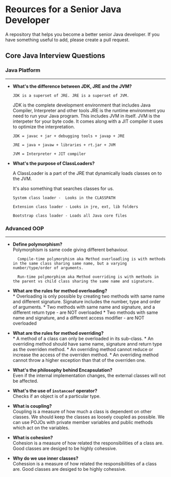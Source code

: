 # Reources for a Senior Java Developer
A repository that helps you become a better senior Java developer.
If you have something useful to add, please create a pull request.



## Core Java Interview Questions  


### Java Platform
____
* **What's the difference between JDK, JRE and the JVM?**

	`JDK is a superset of JRE. JRE is a superset of JVM.`
	
	JDK is the complete development environment that includes Java Compiler, Interpreter and other tools
	JRE is the runtime environment you need to run your Java program. This includes JVM in itself.
	JVM is the interpeter for your byte code. It comes along with a JIT compiler it uses to optimize the interpretation.

  `JDK = javac + jar + debugging tools + javap + JRE`

  `JRE = java + javaw + libraries + rt.jar + JVM`

  `JVM = Interpreter + JIT compiler`

* **What's the purpose of ClassLoaders?**
 
  A ClassLoader is a part of the JRE that dynamically loads classes on to the JVM.

  It's also something that searches classes for us.

  `System class loader -  Looks in the CLASSPATH`

  `Extension class loader - Looks in jre, ext, lib folders`

  `Bootstrap class loader - Loads all Java core files`  
  

### Advanced OOP
____

* **Define polymorphism?**  
		Polymorphism is same code giving different behaviour.  
		
		Compile-time polymorphism aka Method overloadling is with methods in the same class sharing same name, but a varying number/type/order of arguments.
		
		Run-time polymorphism aka Method overriding is with methods in the parent vs child class sharing the same name and signature.
		
* **What are the rules for method overloading?**  
			* Overloading is only possible by creating two methods with same name and different signature. Signature includes the number, type and order of arguments.
			* Two methods with same name and signature, and a different return type - are NOT overloaded
			* Two methods with same name and signature, and a different access modifier - are NOT overloaded

* **What are the rules for method overriding?**  
		* A method of a class can only be overloaded in its sub-class.
		* An overriding method should have same name, signature annd return type as the overriden method.
		* An overriding method cannot reduce or increase the access of the overriden method.
		* An overriding method cannot throw a higher exception than that of the overriden one.
		
* **What's the philosophy behind Encapsulation?**  
		Even if the internal implementation changes, the external classes will not be affected.
	
* **What's the use of `instanceof` operator?**  
		Checks if an object is of a particular type.
		
* **What is coupling?**  
		Coupling is a measure of how much a class is dependent on other classes.
		We should keep the classes as loosely coupled as possible.
		We can use POJOs with private member variables and public methods which act on the variables.
	
* **What is cohesion?**  
		Cohesion is a measure of how related the responsibilities of a class are.
		Good classes are desiged to be highly cohessive.
		
* **Why do we use inner classes?**  
		Cohession is a measure of how related the responsibilities of a class are.
		Good classes are desiged to be highly cohessive.
		
		
